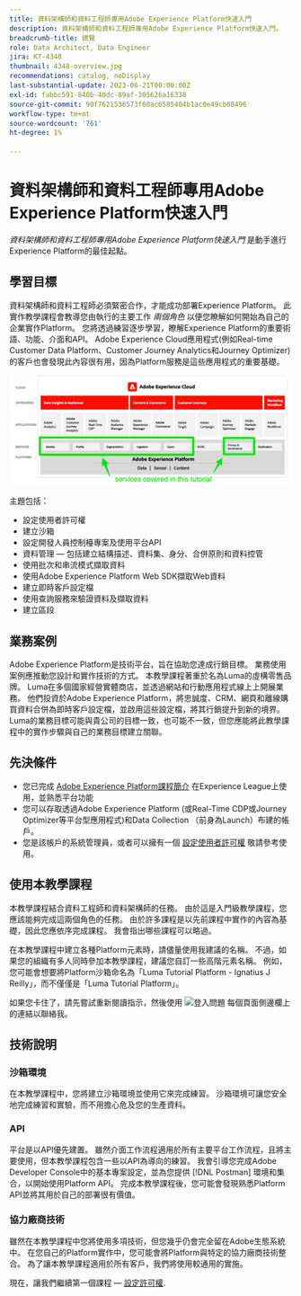 ```yaml
---
title: 資料架構師和資料工程師專用Adobe Experience Platform快速入門
description: 資料架構師和資料工程師專用Adobe Experience Platform快速入門。
breadcrumb-title: 總覽
role: Data Architect, Data Engineer
jira: KT-4348
thumbnail: 4348-overview.jpg
recommendations: catalog, noDisplay
last-substantial-update: 2023-06-21T00:00:00Z
exl-id: fabbc591-840b-40dc-89af-305626a16338
source-git-commit: 90f7621536573f60ac6585404b1ac0e49cb08496
workflow-type: tm+mt
source-wordcount: '761'
ht-degree: 1%

---
```


# 資料架構師和資料工程師專用Adobe Experience Platform快速入門

<!--5min-->

_資料架構師和資料工程師專用Adobe Experience Platform快速入門_ 是動手進行Experience Platform的最佳起點。


<!--How do we address ETL-->

## 學習目標

資料架構師和資料工程師必須緊密合作，才能成功部署Experience Platform。 此實作教學課程會教導您由執行的主要工作 _兩個角色_ 以便您瞭解如何開始為自己的企業實作Platform。 您將透過練習逐步學習，瞭解Experience Platform的重要術語、功能、介面和API。 Adobe Experience Cloud應用程式(例如Real-time Customer Data Platform、Customer Journey Analytics和Journey Optimizer)的客戶也會發現此內容很有用，因為Platform服務是這些應用程式的重要基礎。

![重點說明本教學課程涵蓋之Platform服務的Adobe Experience Cloud行銷結構 — 身分、設定檔、分段、擷取、查詢和治理](assets/marketecture.png)

主題包括：

* 設定使用者許可權
* 建立沙箱
* 設定開發人員控制檯專案及使用平台API
* 資料管理 — 包括建立結構描述、資料集、身分、合併原則和資料控管
* 使用批次和串流模式擷取資料
* 使用Adobe Experience Platform Web SDK擷取Web資料
* 建立即時客戶設定檔
* 使用查詢服務來驗證資料及擷取資料
* 建立區段

## 業務案例

Adobe Experience Platform是技術平台，旨在協助您達成行銷目標。 業務使用案例應推動您設計和實作技術的方式。 本教學課程著重於名為Luma的虛構零售品牌。 Luma在多個國家經營實體商店，並透過網站和行動應用程式線上上開展業務。 他們投資於Adobe Experience Platform，將忠誠度、CRM、網頁和離線購買資料合併為即時客戶設定檔，並啟用這些設定檔，將其行銷提升到新的境界。 Luma的業務目標可能與貴公司的目標一致，也可能不一致，但您應能將此教學課程中的實作步驟與自己的業務目標建立關聯。

## 先決條件

* 您已完成 [Adobe Experience Platform課程簡介](https://experienceleague.adobe.com/?recommended=ExperiencePlatform-U-1-2020.1) 在Experience League上使用，並熟悉平台功能
* 您可以存取透過Adobe Experience Platform (或Real-Time CDP或Journey Optimizer等平台型應用程式)和Data Collection （前身為Launch）布建的帳戶。
* 您是該帳戶的系統管理員，或者可以擁有一個 [設定使用者許可權](configure-permissions.md) 敬請參考使用。

## 使用本教學課程

本教學課程結合資料工程師和資料架構師的任務。 由於這是入門級教學課程，您應該能夠完成這兩個角色的任務。 由於許多課程是以先前課程中實作的內容為基礎，因此您應依序完成課程。 我會指出哪些課程可以略過。

在本教學課程中建立各種Platform元素時，請儘量使用我建議的名稱。 不過，如果您的組織有多人同時參加本教學課程，建議您自訂一些高階元素名稱。 例如，您可能會想要將Platform沙箱命名為「Luma Tutorial Platform - Ignatius J Reilly」，而不僅僅是「Luma Tutorial Platform」。

如果您卡住了，請先嘗試重新閱讀指示，然後使用 ![登入問題](https://experienceleague.adobe.com/assets/img/feedback.svg) 每個頁面側邊欄上的連結以聯絡我。

## 技術說明

### 沙箱環境

在本教學課程中，您將建立沙箱環境並使用它來完成練習。 沙箱環境可讓您安全地完成練習和實驗，而不用擔心危及您的生產資料。

### API

平台是以API優先建置。 雖然介面工作流程適用於所有主要平台工作流程，且將主要使用，但本教學課程包含一些以API為導向的練習。 我會引導您完成Adobe Developer Console中的基本專案設定，並為您提供 [!DNL Postman] 環境和集合，以開始使用Platform API。 完成本教學課程後，您可能會發現熟悉Platform API並將其用於自己的部署很有價值。

### 協力廠商技術

雖然在本教學課程中您將使用多項技術，但您幾乎仍會完全留在Adobe生態系統中。 在您自己的Platform實作中，您可能會將Platform與特定的協力廠商技術整合。 為了讓本教學課程適用於所有客戶，我們將使用較通用的實施。

現在，讓我們繼續第一個課程 — [設定許可權](configure-permissions.md).
